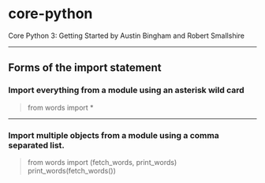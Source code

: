 # core-python
 Core Python 3: Getting Started by Austin Bingham and Robert Smallshire 


***


## Forms of the import statement

### Import everything from a module using an asterisk wild card
>from words import *

***


### Import multiple objects from a module using a comma separated list.
>from words import (fetch_words, print_words)<br>
print_words(fetch_words())